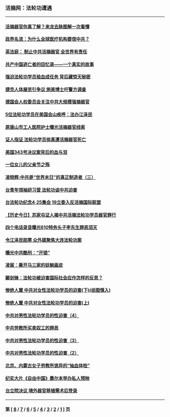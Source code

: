 ### 活摘网：法轮功遭遇
---
#### [活摘器官你真了解？来龙去脉图解一次看懂](../../pages/nf5881/n13013820.md?09170430) 
#### [政界名流：为什么全球医疗机构要信中共？](../../pages/nf5881/n11945479.md?09170430) 
#### [英法庭： 制止中共活摘器官 全世界有责任](../../pages/nf5881/n11330691.md?09170430) 
#### [共产中国逃亡者的回忆录——一个真实的故事](../../pages/nf5881/n10918649.md?09170430) 
#### [强迫法轮功学员验血成任务 背后藏惊天秘密](../../pages/nf5881/n4252384.md?09170430) 
#### [捷克人体展览引争议 旅美博士吁警方调查](../../pages/nf5881/n9429187.md?09170430) 
#### [德国会人权委员会关注中共大规模强摘器官](../../pages/nf5881/n8418950.md?09170430) 
#### [5位法轮功学员在美国会山疾呼：法办江泽民](../../pages/nf5881/n8101519.md?09170430) 
#### [原唐山市工人医院护士曝光活摘器官线索](../../pages/nf5881/n8076384.md?09170430) 
#### [证人指证 法轮功学员徐真遭活摘器官死亡](../../pages/nf5881/n8042467.md?09170430) 
#### [美国343号决议案背后的血与泪](../../pages/nf5881/n8020684.md?09170430) 
#### [一位女儿的父亲节之殇](../../pages/nf5881/n8014122.md?09170430) 
#### [凌晓辉:中共是“世界末日”的真正制造者（三）](../../pages/nf5881/n4210333.md?09170430) 
#### [台青年领袖研习营 法轮功谈中共迫害](../../pages/nf5881/n4141857.md?09170430) 
#### [台法轮功纪念4‧25集会 19立委入反活摘国际联盟](../../pages/nf5881/n4141821.md?09170430) 
#### [【历史今日】苏家屯证人揭中共活摘法轮功学员器官罪行](../../pages/nf5881/n4135912.md?09170430) 
#### [四个电话录音曝光610特务头子李东生罪恶滔天](../../pages/nf5881/n4040060.md?09170430) 
#### [令江泽民胆寒 众外媒聚焦大连法轮功案](../../pages/nf5881/n3932671.md?09170430) 
#### [曝光中共酷刑：“开锁”](../../pages/nf5881/n3889373.md?09170430) 
#### [凌宸：撕开马三家的妖魅画皮](../../pages/nf5881/n3849369.md?09170430) 
#### [郦剑锋：法轮功被迫害国际社会应作怎样的反思？](../../pages/nf5881/n3824560.md?09170430) 
#### [惨绝人寰 中共对女性法轮功学员的迫害(下)(组图慎入)](../../pages/nf5881/n3816285.md?09170430) 
#### [惨绝人寰 中共对女性法轮功学员的迫害(上)](../../pages/nf5881/n3815374.md?09170430) 
#### [中共对男性法轮功学员的性迫害（4）](../../pages/nf5881/n3769144.md?09170430) 
#### [中共劳教所买卖奴工的罪恶](../../pages/nf5881/n3769378.md?09170430) 
#### [中共对男性法轮功学员的性迫害（3）](../../pages/nf5881/n3768231.md?09170430) 
#### [中共对男性法轮功学员的性迫害（2）](../../pages/nf5881/n3767211.md?09170430) 
#### [北京、内蒙古女子劳教所诡异的“抽血体检”](../../pages/nf5881/n3753158.md?09170430) 
#### [纪实大片《自由中国》墨尔本举办私人预映](../../pages/nf5881/n3743337.md?09170430) 
#### [台立院决议 境外器官移植需术后登录](../../pages/nf5881/n3741520.md?09170430) 

---
#### 第 [ [8](./8.md?09170430) / [7](./7.md?09170430) / [6](./6.md?09170430) / [5](./5.md?09170430) / [4](./4.md?09170430) / [3](./3.md?09170430) / [2](./2.md?09170430) / [1](./1.md?09170430) ] 页
